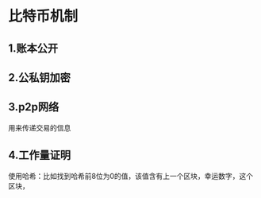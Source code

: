 # 比特币机制

## 1.账本公开

## 2.公私钥加密

## 3.p2p网络

用来传递交易的信息

## 4.工作量证明

使用哈希：比如找到哈希前8位为0的值，该值含有上一个区块，幸运数字，这个区块，